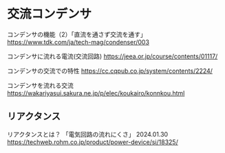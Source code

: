 # 交流コンデンサ

コンデンサの機能（2）「直流を通さず交流を通す」
https://www.tdk.com/ja/tech-mag/condenser/003

コンデンサに流れる電流(交流回路)
https://jeea.or.jp/course/contents/01117/

コンデンサの交流での特性
https://cc.cqpub.co.jp/system/contents/2224/

コンデンサを流れる交流
https://wakariyasui.sakura.ne.jp/p/elec/koukairo/konnkou.html


## リアクタンス
リアクタンスとは？ 「電気回路の流れにくさ」
2024.01.30
https://techweb.rohm.co.jp/product/power-device/si/18325/

